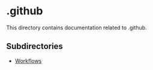 # .github

This directory contains documentation related to .github.

## Subdirectories

- [Workflows](./workflows/)

